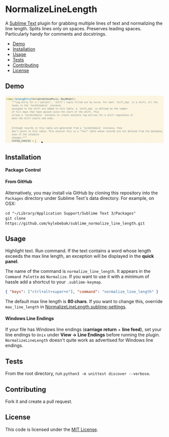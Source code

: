# NormalizeLineLength
A [Sublime Text](http://www.sublimetext.com/) plugin for grabbing multiple lines of text and normalizing the line length. Splits lines only on spaces. Preserves leading spaces. Particularly handy for comments and docstrings.

- [Demo](#demo)
- [Installation](#installation)
- [Usage](#usage)
- [Tests](#tests)
- [Contributing](#contributing)
- [License](#license)


## Demo
![](https://github.com/kylebebak/sublime_normalize_line_length/blob/master/demo/normalize.gif)


## Installation

#### Package Control

#### From GitHub
Alternatively, you may install via GitHub by cloning this repository into the `Packages`
directory under Sublime Text's data directory. For example, on OSX:

```
cd "~/Library/Application Support/Sublime Text 3/Packages"
git clone https://github.com/kylebebak/sublime_normalize_line_length.git
```


## Usage
Highlight text. Run command. If the text contains a word whose length exceeds the max line length, an exception will be displayed in the __quick panel__.

The name of the command is `normalize_line_length`. It appears in the `Command Palette` as `Normalize`. If you want to use it with a minimum of hassle add a shortcut to your `.sublime-keymap`.

```json
{ "keys": ["ctrl+alt+super+n"], "command": "normalize_line_length" }
```

The default max line length is __80 chars__. If you want to change this, override `max_line_length` in [NormalizeLineLength.sublime-settings](./NormalizeLineLength.sublime-settings).

#### Windows Line Endings

If your file has Windows line endings (__carriage return__ + __line feed__), set your line endings to `Unix` under __View -> Line Endings__ before running the plugin. `NormalizeLineLength` doesn't quite work as advertised for Windows line endings.


## Tests
From the root directory, run `python3 -m unittest discover --verbose`.


## Contributing
Fork it and create a pull request.


## License
This code is licensed under the [MIT License](https://opensource.org/licenses/MIT).
